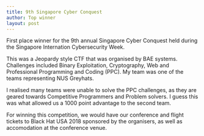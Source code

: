 ```yaml
---
title: 9th Singapore Cyber Conquest
author: Top winner
layout: post
---
```

First place winner for the 9th annual Singapore Cyber Conquest held during the Singapore Internation Cybersecurity Week.

This was a Jeopardy style CTF that was organised by BAE systems. Challenges included Binary Exploitation, Cryptography, Web and Professional Programming and Coding (PPC). My team was one of the teams representing NUS Greyhats.

I realised many teams were unable to solve the PPC challenges, as they are geared towards Competitive Programmers and Problem solvers. I guess this was what allowed us a 1000 point advantage to the second team.

For winning this competition, we would have our conference and flight tickets to Black Hat USA 2018 sponsored by the organisers, as well as accomodation at the conference venue.
